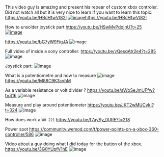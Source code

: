 

This video guy is amazing and present his repear of custom xbox controler.
Did not watch all but it is very nice to learn if you want to learn this topic:
https://youtu.be/HBcHfwVt82I
[![image](https://github.com/EloiStree/2023_06_23_ArduinoToDroneAndXboxHardware/assets/20149493/a7a90304-94db-44c9-879a-e99f5e7a269c)](https://youtu.be/HBcHfwVt82I)https://youtu.be/HBcHfwVt82I


How to unsolder joystick part
https://youtu.be/HSwMvPdqjnU?t=25
[![image](https://github.com/EloiStree/2023_06_23_ArduinoToDroneAndXboxHardware/assets/20149493/1e982e2c-0307-4417-b505-908a24a778ac)](
https://youtu.be/HSwMvPdqjnU?t=25)

https://youtu.be/bG7yW9FigJA
![image](https://github.com/EloiStree/2023_06_23_ArduinoToDroneAndXboxHardware/assets/20149493/ee99a726-6157-4037-b92f-8b2e20234ac8)


Full video of inside a sony controller:
https://youtu.be/vQesgAtr2e4?t=285
![image](https://github.com/EloiStree/2023_06_23_ArduinoToDroneAndXboxHardware/assets/20149493/dd337c83-bf21-40fb-b69e-addacade89af)

Joystick part:
![image](https://github.com/EloiStree/2023_06_23_ArduinoToDroneAndXboxHardware/assets/20149493/ed64e65f-3f18-41e8-8ddb-599a7494bac1)


What is a potentiometre and how to measure
![image](https://github.com/EloiStree/2023_06_23_ArduinoToDroneAndXboxHardware/assets/20149493/355714d4-9976-412b-b57c-718d2d4061b6)
https://youtu.be/M88C9K3cvhM

As a variable resistance or volt divider ?
https://youtu.be/sWbSeJmUFfw?t=316
![image](https://github.com/EloiStree/2023_06_23_ArduinoToDroneAndXboxHardware/assets/20149493/2936191c-1a44-4fb5-a3d9-8202491bc9fa)


Measure and play around potentiometer
https://youtu.be/JKT2wMUCvkI?t=324
![image](https://github.com/EloiStree/2023_06_23_ArduinoToDroneAndXboxHardware/assets/20149493/8f9cc62f-1ebe-4ec3-95a6-5b2ddb65b596)


How does work a `WH 221`
https://youtu.be/f7aySy_0URE?t=218

Power spot
https://community.wemod.com/t/power-points-on-a-xbox-360-controller/586
![image](https://github.com/EloiStree/2023_06_23_ArduinoToDroneAndXboxHardware/assets/20149493/be209bed-6322-4cb8-9bec-57307f74e54d)



Video about a guy doing what I did today for the button of the xbox.
https://youtu.be/3G0YUpfV1hE
![image](https://github.com/EloiStree/2023_06_23_ArduinoToDroneAndXboxHardware/assets/20149493/7621baac-6990-42b3-975d-8003510b368e)



